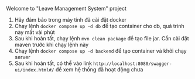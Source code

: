 Welcome to "Leave Management System" project

1. Hãy đảm bảo trong máy tính đã cài đặt docker
2. Chạy lệnh `docker compose up -d db` để tạo container cho db, quá trình này mất vài phút
3. Sau khi hoàn tất, chạy lệnh `mvn clean package` để tạo file jar. Cần cài đặt maven trước khi chạy lệnh này
4. Chạy lệnh `docker compose up -d backend` để tạo container và khởi chạy server
3. Sau khi hoàn tất, có thể vào link `http://localhost:8080/swagger-ui/index.html#/` để xem hệ thống đã hoạt động chưa